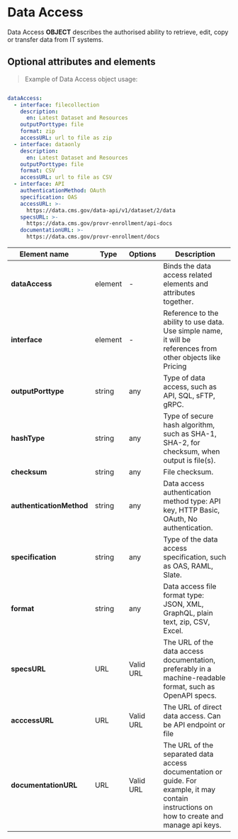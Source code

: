 # Data Access

Data Access **OBJECT** describes the authorised ability to retrieve, edit, copy or transfer data from IT systems.

## Optional attributes and elements

> Example of Data Access object usage:

```yml

dataAccess:
  - interface: filecollection
    description: 
      en: Latest Dataset and Resources
    outputPorttype: file
    format: zip
    accessURL: url to file as zip
  - interface: dataonly
    description: 
      en: Latest Dataset and Resources
    outputPorttype: file
    format: CSV
    accessURL: url to file as CSV
  - interface: API
    authenticationMethod: OAuth
    specification: OAS
    accessURL: >-
      https://data.cms.gov/data-api/v1/dataset/2/data
    specsURL: >-
      https://data.cms.gov/provr-enrollment/api-docs
    documentationURL: >- 
      https://data.cms.gov/provr-enrollment/docs
```

| <div style="width:150px">Element name</div>   | Type  | Options  | Description  |
|---|---|---|---|
| **dataAccess** | element | - |  Binds the data access related elements and attributes together. |
| **interface** | element | - | Reference to the ability to use data. Use simple name, it will be references from other objects like Pricing |
| **outputPorttype** | string | any  | 	Type of data access, such as API, SQL, sFTP, gRPC. |
| **hashType** | string | any | Type of secure hash algorithm, such as SHA-1, SHA-2, for checksum, when output is file(s).  |
| **checksum** | string | any | File checksum. |
| **authenticationMethod** | string | any  | Data access authentication method type: API key, HTTP Basic, OAuth, No authentication. |
| **specification** | string | any  | Type of the data access specification, such as OAS, RAML, Slate. |
| **format** | string | any | 	Data access file format type: JSON, XML, GraphQL, plain text, zip, CSV, Excel. |
| **specsURL** | URL | Valid URL | 	The URL of the data access documentation, preferably in a machine-readable format, such as OpenAPI specs. |
| **acccessURL** | URL | Valid URL | 	The URL of direct data access. Can be API endpoint or file  |
| **documentationURL** | URL | Valid URL  | The URL of the separated data access documentation or guide. For example, it may contain instructions on how to create and manage api keys.|

